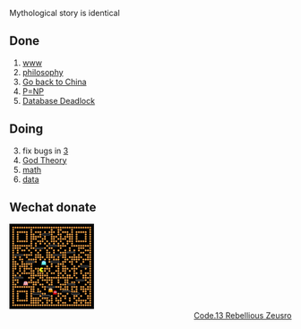 Mythological story is identical

## Done

1. [www](problems/1-www.md)
1. [philosophy](https://github.com/zeusro/God-Theory)
2. [Go back to China](https://github.com/zeusro/zeusro/blob/master/problems/Go-back-to-China.md)
1. [P=NP](https://github.com/zeusro/math/blob/main/it/P%3DNP.md)
3. [Database Deadlock](https://github.com/zeusro/math/blob/main/it/Deadlock.md)

## Doing

3. fix bugs in [3](https://github.com/zeusro/math/blob/main/n/3.md)
3. [God Theory](https://github.com/zeusro/God-Theory)
1. [math](https://github.com/zeusro/math)
2. [data](https://github.com/zeusro/data)

## Wechat donate

<img src="pay.png" width="30%" height="30%"/>


<div align="right">
  <a href="https://mp.weixin.qq.com/mp/appmsgalbum?__biz=MzI1ODEyNDg3MA==&action=getalbum&album_id=1501795090070077441#wechat_redirect">Code.13 Rebellious Zeusro</a>
</div>
